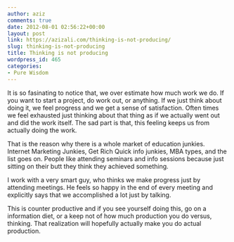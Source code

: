 ```yaml
---
author: aziz
comments: true
date: 2012-08-01 02:56:22+00:00
layout: post
link: https://azizali.com/thinking-is-not-producing/
slug: thinking-is-not-producing
title: Thinking is not producing
wordpress_id: 465
categories:
- Pure Wisdom
---
```


It is so fasinating to notice that, we over estimate how much work we do. If you want to start a project, do work out, or anything. If we just think about doing it, we feel progress and we get a sense of satisfaction. Often times we feel exhausted just thinking about that thing as if we actually went out and did the work itself. The sad part is that, this feeling keeps us from actually doing the work.

That is the reason why there is a whole market of education junkies. Internet Marketing Junkies, Get Rich Quick info junkies, MBA types, and the list goes on. People like attending seminars and info sessions because just sitting on their butt they think they achieved something.

I work with a very smart guy, who thinks we make progress just by attending meetings. He feels so happy in the end of every meeting and explicitly says that we accomplished a lot just by talking.

This is counter productive and if you see yourself doing this, go on a information diet, or a keep not of how much production you do versus, thinking. That realization will hopefully actually make you do actual production.
